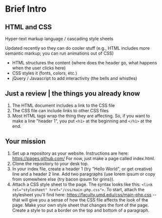 # Brief Intro
## HTML and CSS
Hyper-text markup language / cascading style sheets

Updated recently so they can do cooler stuff (e.g., HTML includes more semantic markup; you can run animations out of CSS)

- HTML structures the content (where does the header go, what happens when the user clicks here)
- CSS styles it (fonts, colors, etc.)
- jQuery / Javascript to add interactivity (the bells and whistles)

## Just a review | the things you already know
1. The HTML document includes a link to the CSS file
1. The CSS file can include links to other CSS files 
1. Most HTML tags wrap the thing they are affecting. So, if you want to make a line "header 1", you put `<h1>` at the beginning and `</h1>` at the end. 
## Your mission 
1. Set up a repository as your website. Instructions are here: https://pages.github.com/ For now, just make a page called index.html.
1. Clone the repository to your desk top.
1. In your index file, create a header 1 (try "Hello World", or get creative) line and a header 2 line. Add two paragraphs (use lorem ipsum or copy from somewhere else {try bacon ipsum for grins}). 
1. Attach a CSS style sheet to the page. The syntax looks like this: `<link rel="stylesheet" href="/css/main-php.css">`. To start, attach the stylesheet you'll find here: https://faculty.umd.edu/css/main-php.css -- that will give you a sense of how the CSS file affects the look of the page. Make your own style sheet that changes the font of the page. Create a style to put a border on the top and bottom of a paragraph. 
